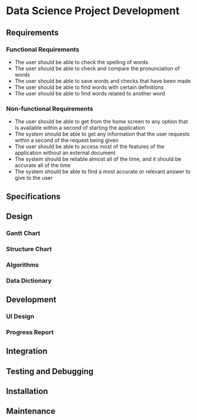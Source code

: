 # Data Science Project Development

## Requirements

### Functional Requirements

* The user should be able to check the spelling of words
* The user should be able to check and compare the pronunciation of words
* The user should be able to save words and checks that have been made
* The user should be able to find words with certain definitions
* The user should be able to find words related to another word

### Non-functional Requirements

* The user should be able to get from the home screen to any option that is available within a second of starting the application
* The system should be able to get any information that the user requests within a second of the request being given
* The user should be able to access most of the features of the application without an external document
* The system should be reliable almost all of the time, and it should be accurate all of the time
* The system should be able to find a most accurate or relevant answer to give to the user

## Specifications



## Design

### Gantt Chart

### Structure Chart

### Algorithms

### Data Dictionary

## Development

### UI Design

### Progress Report

## Integration

## Testing and Debugging

## Installation

## Maintenance